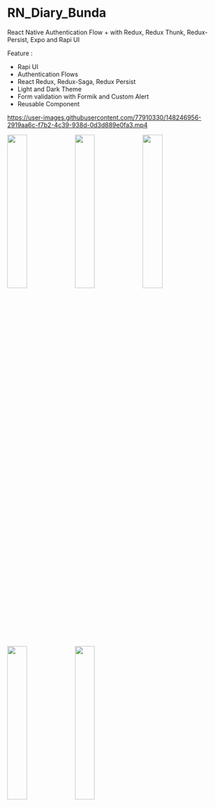 ﻿# RN_Diary_Bunda
 
 React Native Authentication Flow +  with Redux, Redux Thunk, Redux-Persist, Expo and Rapi UI

Feature :
- Rapi UI 
- Authentication Flows
- React Redux, Redux-Saga, Redux Persist
- Light and Dark Theme
- Form validation with Formik and Custom Alert
- Reusable Component

https://user-images.githubusercontent.com/77910330/148246956-2919aa6c-f7b2-4c39-938d-0d3d889e0fa3.mp4


<img src="https://user-images.githubusercontent.com/77910330/148246385-b16fee18-aeca-4a00-95b8-fb27197f18d5.jpg" width="30%"></img> <img src="https://user-images.githubusercontent.com/77910330/148246392-34f808dc-1aa9-4316-b179-667ef1c72bcf.jpg" width="30%"></img> <img src="https://user-images.githubusercontent.com/77910330/148246396-1f2af20d-6f2c-4574-8e5e-6b9aa8e7adc7.png" width="30%"></img> <img src="https://user-images.githubusercontent.com/77910330/148246402-2797ba13-fdc3-4345-a704-0ac4fd204fb2.png" width="30%"></img> <img src="https://user-images.githubusercontent.com/77910330/148246406-80e0182d-3740-4577-a004-da624dbb051b.png" width="30%"></img> 
